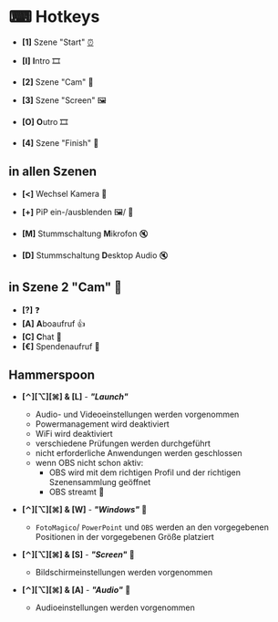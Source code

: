# ⌨ Hotkeys

* **[1]**	Szene "Start" [⏰](https://verstaerker-583.github.io/obs/ss/html/start.html)
  
* **[I]**	**I**ntro 🎞

* **[2]**	Szene "Cam" 🎥
* **[3]**	Szene "Screen" 🖼

* **[O]**	**O**utro 🎞
  
* **[4]**	Szene "Finish" 🏁

## in allen Szenen
* **[<]**	Wechsel Kamera 🎥
* **[+]**	PiP ein-/ausblenden 🖼/ 🎥

* **[M]**	Stummschaltung **M**ikrofon 🔇
* **[D]**	Stummschaltung **D**esktop Audio 🔇

## in Szene 2 "Cam" 🎥
* **[?]**	❓
* **[A]**	**A**boaufruf 👍
* **[C]**	**C**hat 💬
* **[€]**	Spendenaufruf 🤲

## Hammerspoon
* **[⌃][⌥][⌘] & [L]** - ***"Launch"***
    * Audio- und Videoeinstellungen werden vorgenommen
    * Powermanagement wird deaktiviert
    * WiFi wird deaktiviert
    * verschiedene Prüfungen werden durchgeführt
    * nicht erforderliche Anwendungen werden geschlossen
    * wenn OBS nicht schon aktiv: 
        * OBS wird mit dem richtigen Profil und der richtigen Szenensammlung geöffnet
        * OBS streamt 🔴

* **[⌃][⌥][⌘] & [W]** - ***"Windows"*** 🔧
    * `FotoMagico`/ `PowerPoint` und `OBS` werden an den vorgegebenen Positionen in der vorgegebenen Größe platziert 

* **[⌃][⌥][⌘] & [S]** - ***"Screen"*** 🔧
    * Bildschirmeinstellungen werden vorgenommen

* **[⌃][⌥][⌘] & [A]** - ***"Audio"*** 🔧
    * Audioeinstellungen werden vorgenommen
